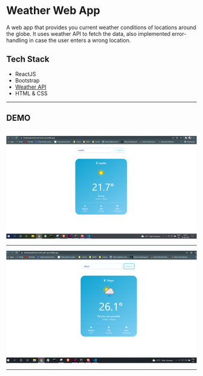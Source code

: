 # Weather Web App

A web app that provides you current weather conditions of locations around the globe. It uses weather API to fetch the data, also implemented error-handling in case the user enters a wrong location.

## Tech Stack

<ul>
<li>ReactJS</li>
<li>Bootstrap</li>
<li><a href="https://www.weatherapi.com/">Weather API</a></li>
<li>HTML & CSS</li>
</ul>

<hr>

## DEMO

<br>
<img src="./web-api/public/ss1.png">
<br>
<hr>
<img src="./web-api/public/ss2.png">
<br>
<hr>
